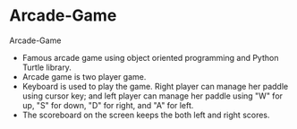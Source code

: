 # Arcade-Game
Arcade-Game
- Famous arcade game using object oriented programming and Python Turtle library.
- Arcade game is two player game.
- Keyboard is used to play the game. Right player can manage her paddle using cursor key; and left player can manage her paddle using "W" for up, "S" for down, "D" for right, and "A" for left.
- The scoreboard on the screen keeps the both left and right scores. 
